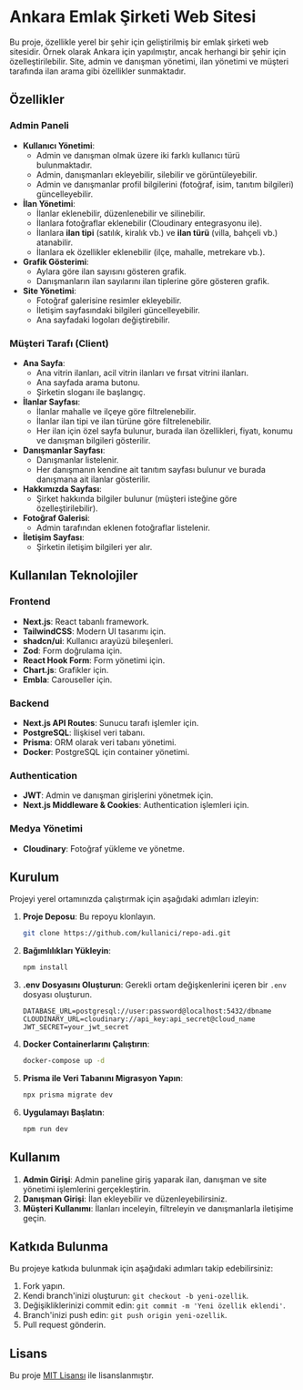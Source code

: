 # Ankara Emlak Şirketi Web Sitesi

Bu proje, özellikle yerel bir şehir için geliştirilmiş bir emlak şirketi web sitesidir. Örnek olarak Ankara için yapılmıştır, ancak herhangi bir şehir için özelleştirilebilir. Site, admin ve danışman yönetimi, ilan yönetimi ve müşteri tarafında ilan arama gibi özellikler sunmaktadır.

## Özellikler

### Admin Paneli
- **Kullanıcı Yönetimi**:
  - Admin ve danışman olmak üzere iki farklı kullanıcı türü bulunmaktadır.
  - Admin, danışmanları ekleyebilir, silebilir ve görüntüleyebilir.
  - Admin ve danışmanlar profil bilgilerini (fotoğraf, isim, tanıtım bilgileri) güncelleyebilir.
- **İlan Yönetimi**:
  - İlanlar eklenebilir, düzenlenebilir ve silinebilir.
  - İlanlara fotoğraflar eklenebilir (Cloudinary entegrasyonu ile).
  - İlanlara **ilan tipi** (satılık, kiralık vb.) ve **ilan türü** (villa, bahçeli vb.) atanabilir.
  - İlanlara ek özellikler eklenebilir (ilçe, mahalle, metrekare vb.).
- **Grafik Gösterimi**:
  - Aylara göre ilan sayısını gösteren grafik.
  - Danışmanların ilan sayılarını ilan tiplerine göre gösteren grafik.
- **Site Yönetimi**:
  - Fotoğraf galerisine resimler ekleyebilir.
  - İletişim sayfasındaki bilgileri güncelleyebilir.
  - Ana sayfadaki logoları değiştirebilir.

### Müşteri Tarafı (Client)
- **Ana Sayfa**:
  - Ana vitrin ilanları, acil vitrin ilanları ve fırsat vitrini ilanları.
  - Ana sayfada arama butonu.
  - Şirketin sloganı ile başlangıç.
- **İlanlar Sayfası**:
  - İlanlar mahalle ve ilçeye göre filtrelenebilir.
  - İlanlar ilan tipi ve ilan türüne göre filtrelenebilir.
  - Her ilan için özel sayfa bulunur, burada ilan özellikleri, fiyatı, konumu ve danışman bilgileri gösterilir.
- **Danışmanlar Sayfası**:
  - Danışmanlar listelenir.
  - Her danışmanın kendine ait tanıtım sayfası bulunur ve burada danışmana ait ilanlar gösterilir.
- **Hakkımızda Sayfası**:
  - Şirket hakkında bilgiler bulunur (müşteri isteğine göre özelleştirilebilir).
- **Fotoğraf Galerisi**:
  - Admin tarafından eklenen fotoğraflar listelenir.
- **İletişim Sayfası**:
  - Şirketin iletişim bilgileri yer alır.

## Kullanılan Teknolojiler

### Frontend
- **Next.js**: React tabanlı framework.
- **TailwindCSS**: Modern UI tasarımı için.
- **shadcn/ui**: Kullanıcı arayüzü bileşenleri.
- **Zod**: Form doğrulama için.
- **React Hook Form**: Form yönetimi için.
- **Chart.js**: Grafikler için.
- **Embla**: Carouseller için.

### Backend
- **Next.js API Routes**: Sunucu tarafı işlemler için.
- **PostgreSQL**: İlişkisel veri tabanı.
- **Prisma**: ORM olarak veri tabanı yönetimi.
- **Docker**: PostgreSQL için container yönetimi.

### Authentication
- **JWT**: Admin ve danışman girişlerini yönetmek için.
- **Next.js Middleware & Cookies**: Authentication işlemleri için.

### Medya Yönetimi
- **Cloudinary**: Fotoğraf yükleme ve yönetme.

## Kurulum

Projeyi yerel ortamınızda çalıştırmak için aşağıdaki adımları izleyin:

1. **Proje Deposu**: Bu repoyu klonlayın.
   ```bash
   git clone https://github.com/kullanici/repo-adi.git
   ```

2. **Bağımlılıkları Yükleyin**:
   ```bash
   npm install
   ```

3. **.env Dosyasını Oluşturun**:
   Gerekli ortam değişkenlerini içeren bir `.env` dosyası oluşturun.
   
   ```env
   DATABASE_URL=postgresql://user:password@localhost:5432/dbname
   CLOUDINARY_URL=cloudinary://api_key:api_secret@cloud_name
   JWT_SECRET=your_jwt_secret
   ```

4. **Docker Containerlarını Çalıştırın**:
   ```bash
   docker-compose up -d
   ```

5. **Prisma ile Veri Tabanını Migrasyon Yapın**:
   ```bash
   npx prisma migrate dev
   ```

6. **Uygulamayı Başlatın**:
   ```bash
   npm run dev
   ```

## Kullanım

1. **Admin Girişi**: Admin paneline giriş yaparak ilan, danışman ve site yönetimi işlemlerini gerçekleştirin.
2. **Danışman Girişi**: İlan ekleyebilir ve düzenleyebilirsiniz.
3. **Müşteri Kullanımı**: İlanları inceleyin, filtreleyin ve danışmanlarla iletişime geçin.

## Katkıda Bulunma

Bu projeye katkıda bulunmak için aşağıdaki adımları takip edebilirsiniz:

1. Fork yapın.
2. Kendi branch'inizi oluşturun: `git checkout -b yeni-ozellik`.
3. Değişikliklerinizi commit edin: `git commit -m 'Yeni özellik eklendi'`.
4. Branch'inizi push edin: `git push origin yeni-ozellik`.
5. Pull request gönderin.

## Lisans

Bu proje [MIT Lisansı](LICENSE) ile lisanslanmıştır.
